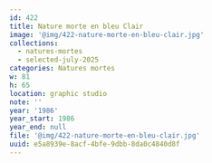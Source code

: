 ```yaml
---
id: 422
title: Nature morte en bleu Clair
image: '@img/422-nature-morte-en-bleu-clair.jpg'
collections:
  - natures-mortes
  - selected-july-2025
categories: Natures mortes
w: 81
h: 65
location: graphic studio
note: ''
year: '1986'
year_start: 1986
year_end: null
file: '@img/422-nature-morte-en-bleu-clair.jpg'
uuid: e5a8939e-8acf-4bfe-9dbb-8da0c4840d8f
---
```


